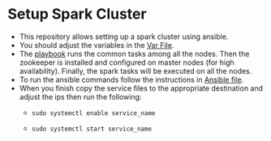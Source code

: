 # Setup Spark Cluster

- This repository allows setting up a spark cluster using ansible.
- You should adjust the variables in the [Var File](./vars.yml).
- The [playbook](./playbook.yml) runs the common tasks among all the nodes. Then the zookeeper is installed and configured on master nodes (for high availability). Finally, the spark tasks will be executed on all the nodes.
- To run the ansible commands follow the instructions in [Ansible file](./Ansible.md).
- When you finish copy the service files to the appropriate destination and adjust the ips then run the following:
  -     sudo systemctl enable service_name
  -     sudo systemctl start service_name
  